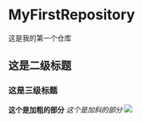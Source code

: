 # MyFirstRepository
这是我的第一个仓库
## 这是二级标题
### 这是三级标题
**这个是加粗的部分**
*这个是加斜的部分*
![](C:\Users\lx\Desktop\20200822073145558.jpg)
